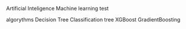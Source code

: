 Artificial Inteligence
Machine learning test

algorythms Decision Tree Classification tree XGBoost GradientBoosting
